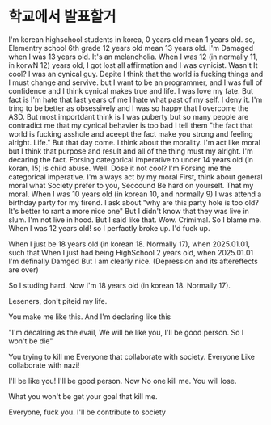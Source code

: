 # 학교에서 발표할거

I'm korean highschool students
in korea, 0 years old mean 1 years old.
so, Elementry school 6th grade 12 years old mean 13 years old.
I'm Damaged when I was 13 years old.
It's an melancholia.
When I was 12 (in normally 11, in korwN 12) years old, I got lost all affirmation and I was cynicist.
Wasn't It cool? I was an cynical guy. Depite I think that the world is fucking things and I must change and servive. but I want to be an programmer, and I was full of confidence and I think cynical makes true and life.
I was love my fate.
But fact is I'm hate that last years of me
I hate what past of my self. I deny it.
I'm tring to be better as obsessively and I was so happy that I overcome the ASD.
But most importdant think is I was puberty but so many people are contradict me that my cynical behavier is too bad
I tell them "the fact that world is fucking asshole and aceept the fact make you strong and feeling alright. Life."
But that day come.
I think about the morality.
I'm act like moral but I think that purpose and result and all of the thing must my alright.
I'm decaring the fact. Forsing categorical imperative to under 14 years old (in koran, 15) is child abuse.
Well. Dose it not cool? I'm Forsing me the categorical imperative.
I'm always act by my moral
First, think about general moral what Society prefer to you, Seccound Be hard on yourself. That my moral.
When I was 10 years old (in korean 10, and normally 9) I was attend a birthday party for my firend.
I ask about "why are this party hole is too old? It's better to rant a more nice one"
But I didn't know that they was live in slum.
I'm not live in hood.
But I said like that. Wow. Crimimal.
So I blame me. When I was 12 years old!
so I perfactly broke up.
I'd fuck up.

When I just be 18 years old (in korean 18. Normally 17), when 2025.01.01, such that
When I just had being HighSchool 2 years old, when 2025.01.01 I'm definally Damged
But I am clearly nice. (Depression and its aftereffects are over)

So I studing hard. Now I'm 18 years old (in korean 18. Normally 17).

Leseners, don't piteid my life.

You make me like this. And I'm declaring like this

"I'm decalring as the evail, We will be like you, I'll be good person. So I won't be die"

You trying to kill me
Everyone that collaborate with society.
Everyone Like collaborate with nazi!

I'll be like you!
I'll be good person.
Now No one kill me.
You will lose.

What you won't be get your goal that kill me.

Everyone, fuck you. I'll be contribute to society
